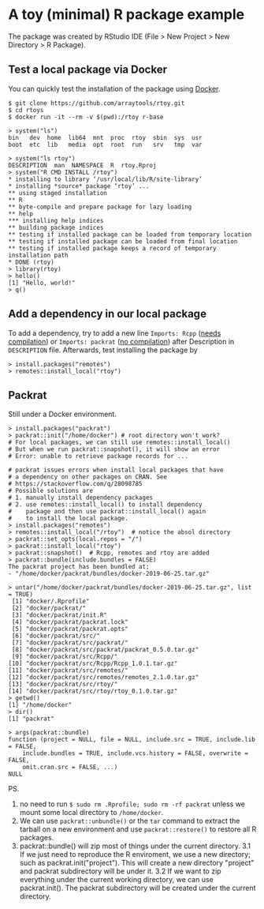 # A toy (minimal) R package example

The package was created by RStudio IDE (File > New Project > New Directory > R Package).


## Test a local package via Docker

You can quickly test the installation of the package using [Docker](https://www.docker.com/).

```
$ git clone https://github.com/arraytools/rtoy.git
$ cd rtoys
$ docker run -it --rm -v $(pwd):/rtoy r-base
```

```
> system("ls")
bin   dev  home  lib64	mnt  proc  rtoy  sbin  sys  usr
boot  etc  lib	 media	opt  root  run	 srv   tmp  var

> system("ls rtoy")
DESCRIPTION  man  NAMESPACE  R	rtoy.Rproj
> system("R CMD INSTALL /rtoy")
* installing to library ‘/usr/local/lib/R/site-library’
* installing *source* package ‘rtoy’ ...
** using staged installation
** R
** byte-compile and prepare package for lazy loading
** help
*** installing help indices
** building package indices
** testing if installed package can be loaded from temporary location
** testing if installed package can be loaded from final location
** testing if installed package keeps a record of temporary installation path
* DONE (rtoy)
> library(rtoy)
> hello()
[1] "Hello, world!"
> q()
```

## Add a dependency in our local package

To add a dependency, try to add a new line `Imports: Rcpp` ([needs compilation](https://github.com/cran/Rcpp)) or `Imports: packrat` ([no compilation](https://github.com/cran/packrat)) after Description in `DESCRIPTION` file. Afterwards, test installing the package by

```
> install.packages("remotes")
> remotes::install_local("rtoy")
```

## Packrat

Still under a Docker environment.

```
> install.packages("packrat")
> packrat::init("/home/docker") # root directory won't work?
# For local packages, we can still use remotes::install_local()
# But when we run packrat::snapshot(), it will show an error
# Error: unable to retrieve package records for ...

# packrat issues errors when install local packages that have
# a dependency on other packages on CRAN. See
# https://stackoverflow.com/q/28098785
# Possible solutions are
# 1. manually install dependency packages
# 2. use remotes::install_local() to install dependency
#    package and then use packrat::install_local() again 
#    to install the local package.
> install.packages("remotes")
> remotes::install_local("/rtoy")  # notice the absol directory
> packrat::set_opts(local.repos = "/")
> packrat::install_local("rtoy")
> packrat::snapshot()  # Rcpp, remotes and rtoy are added
> packrat::bundle(include.bundles = FALSE)
The packrat project has been bundled at:
- "/home/docker/packrat/bundles/docker-2019-06-25.tar.gz"

> untar("/home/docker/packrat/bundles/docker-2019-06-25.tar.gz", list = TRUE)
 [1] "docker/.Rprofile"                               
 [2] "docker/packrat/"                                
 [3] "docker/packrat/init.R"                          
 [4] "docker/packrat/packrat.lock"                    
 [5] "docker/packrat/packrat.opts"                    
 [6] "docker/packrat/src/"                            
 [7] "docker/packrat/src/packrat/"                    
 [8] "docker/packrat/src/packrat/packrat_0.5.0.tar.gz"
 [9] "docker/packrat/src/Rcpp/"                       
[10] "docker/packrat/src/Rcpp/Rcpp_1.0.1.tar.gz"      
[11] "docker/packrat/src/remotes/"                    
[12] "docker/packrat/src/remotes/remotes_2.1.0.tar.gz"
[13] "docker/packrat/src/rtoy/"                       
[14] "docker/packrat/src/rtoy/rtoy_0.1.0.tar.gz"
> getwd()
[1] "/home/docker"
> dir()
[1] "packrat"

> args(packrat::bundle)
function (project = NULL, file = NULL, include.src = TRUE, include.lib = FALSE, 
    include.bundles = TRUE, include.vcs.history = FALSE, overwrite = FALSE, 
    omit.cran.src = FALSE, ...) 
NULL
```

PS. 

1. no need to run `$ sudo rm .Rprofile; sudo rm -rf packrat` unless we mount some local directory to `/home/docker`.
2. We can use `packrat::unbundle()` or the `tar` command to extract the tarball on a new environment and use `packrat::restore()` to restore all R packages.
3. packrat::bundle() will zip most of things under the current directory. 
    3.1 If we just need to reproduce the R enviroment, we use a new directory; such as packrat.init("project"). This will create a new directory "project" and packrat subdirectory will be under it.
    3.2 If we want to zip everything under the current working directory, we can use packrat.init(). The packrat subdirectory will be created under the current directory.

